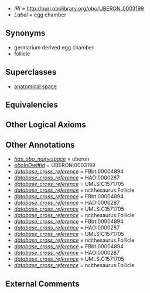  * *IRI* = http://purl.obolibrary.org/obo/UBERON_0003199
 * *Label* = egg chamber

## Synonyms

 * germarium derived egg chamber
 * follicle

## Superclasses

 * [anatomical space](../../UBERON/64/UBERON_0000464.md)

## Equivalencies


## Other Logical Axioms


## Other Annotations

 * *[has_obo_namespace](../../ce/oboInOwl#hasOBONamespace.md)* = uberon
 * *[oboInOwl#id](../../id/oboInOwl#id.md)* = UBERON:0003199
 * *[database_cross_reference](../../ef/oboInOwl#hasDbXref.md)* = FBbt:00004894
 * *[database_cross_reference](../../ef/oboInOwl#hasDbXref.md)* = HAO:0000287
 * *[database_cross_reference](../../ef/oboInOwl#hasDbXref.md)* = UMLS:C1571705
 * *[database_cross_reference](../../ef/oboInOwl#hasDbXref.md)* = ncithesaurus:Follicle
 * *[database_cross_reference](../../ef/oboInOwl#hasDbXref.md)* = FBbt:00004894
 * *[database_cross_reference](../../ef/oboInOwl#hasDbXref.md)* = HAO:0000287
 * *[database_cross_reference](../../ef/oboInOwl#hasDbXref.md)* = UMLS:C1571705
 * *[database_cross_reference](../../ef/oboInOwl#hasDbXref.md)* = ncithesaurus:Follicle
 * *[database_cross_reference](../../ef/oboInOwl#hasDbXref.md)* = FBbt:00004894
 * *[database_cross_reference](../../ef/oboInOwl#hasDbXref.md)* = HAO:0000287
 * *[database_cross_reference](../../ef/oboInOwl#hasDbXref.md)* = UMLS:C1571705
 * *[database_cross_reference](../../ef/oboInOwl#hasDbXref.md)* = ncithesaurus:Follicle
 * *[database_cross_reference](../../ef/oboInOwl#hasDbXref.md)* = FBbt:00004894
 * *[database_cross_reference](../../ef/oboInOwl#hasDbXref.md)* = HAO:0000287
 * *[database_cross_reference](../../ef/oboInOwl#hasDbXref.md)* = UMLS:C1571705
 * *[database_cross_reference](../../ef/oboInOwl#hasDbXref.md)* = ncithesaurus:Follicle

## External Comments

